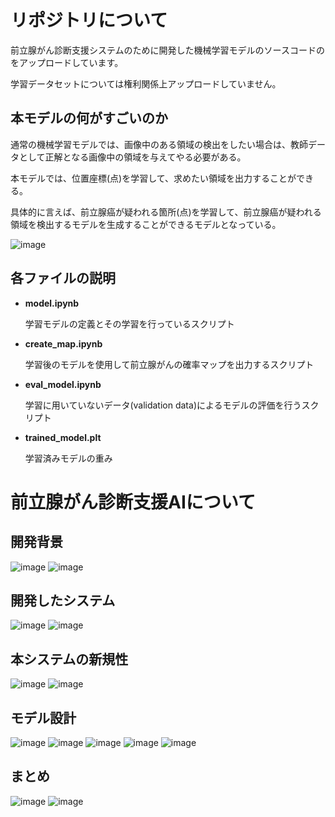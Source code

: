 # リポジトリについて
前立腺がん診断支援システムのために開発した機械学習モデルのソースコードのをアップロードしています。

学習データセットについては権利関係上アップロードしていません。

## 本モデルの何がすごいのか

通常の機械学習モデルでは、画像中のある領域の検出をしたい場合は、教師データとして正解となる画像中の領域を与えてやる必要がある。

本モデルでは、位置座標(点)を学習して、求めたい領域を出力することができる。

具体的に言えば、前立腺癌が疑われる箇所(点)を学習して、前立腺癌が疑われる領域を検出するモデルを生成することができるモデルとなっている。

![image](https://user-images.githubusercontent.com/89577008/192118985-74c1bde3-e26c-42ba-aaa4-fdbfd374ecca.png)

## 各ファイルの説明
* __model.ipynb__

    学習モデルの定義とその学習を行っているスクリプト
* __create_map.ipynb__

    学習後のモデルを使用して前立腺がんの確率マップを出力するスクリプト

* __eval_model.ipynb__

    学習に用いていないデータ(validation data)によるモデルの評価を行うスクリプト

* __trained_model.plt__

    学習済みモデルの重み

# 前立腺がん診断支援AIについて
## 開発背景
![image](https://user-images.githubusercontent.com/89577008/192114457-e647a4d7-b6cf-4044-ac11-36ff30042e86.png)
![image](https://user-images.githubusercontent.com/89577008/192114761-6e926109-6e62-4ac7-892e-ffaf13951ea0.png)
## 開発したシステム
![image](https://user-images.githubusercontent.com/89577008/192114550-09a48f43-8ef7-46df-a5d3-d4146d2c6a33.png)
![image](https://user-images.githubusercontent.com/89577008/192114555-2612b63d-6b5a-4fc9-9eb9-cfa236cafe29.png)
## 本システムの新規性
![image](https://user-images.githubusercontent.com/89577008/192114603-3d337f72-3706-49e4-9680-92ede71ff945.png)
![image](https://user-images.githubusercontent.com/89577008/192114606-84240991-e2d9-4e56-89a0-ec86572abeb2.png)
## モデル設計
![image](https://user-images.githubusercontent.com/89577008/192114612-bef8275d-a6f7-4ab7-919f-1150d6c9f790.png)
![image](https://user-images.githubusercontent.com/89577008/192114620-fc60b34e-2cde-4228-ba62-2d37f603b432.png)
![image](https://user-images.githubusercontent.com/89577008/192114627-af51a11c-625b-43bd-bd60-27a7e5850c3a.png)
![image](https://user-images.githubusercontent.com/89577008/192114639-24d575c3-4dca-487f-85d2-b07dee8b2d89.png)
![image](https://user-images.githubusercontent.com/89577008/192114646-c89a7c93-adef-4535-a0a7-615e6f898e31.png)
## まとめ
![image](https://user-images.githubusercontent.com/89577008/192114661-97a1084f-6bd9-4d34-96f5-9cc88ca87c4d.png)
![image](https://user-images.githubusercontent.com/89577008/192114730-f2457b3e-e483-4fde-80fd-036f2bf251cd.png)
